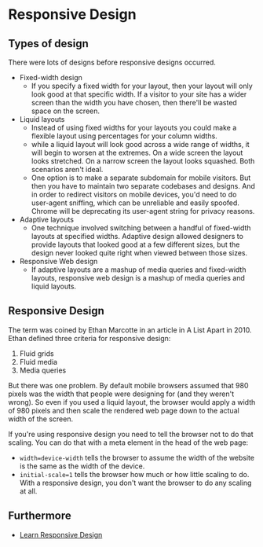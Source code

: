 # Responsive Design

## Types of design

There were lots of designs before responsive designs occurred. 

- Fixed-width design
    - If you specify a fixed width for your layout, then your layout will only look good at that specific width. If a visitor to your site has a wider screen than the width you have chosen, then there'll be wasted space on the screen. 
- Liquid layouts
    - Instead of using fixed widths for your layouts you could make a flexible layout using percentages for your column widths.
    - while a liquid layout will look good across a wide range of widths, it will begin to worsen at the extremes. On a wide screen the layout looks stretched. On a narrow screen the layout looks squashed. Both scenarios aren't ideal.
    - One option is to make a separate subdomain for mobile visitors. But then you have to maintain two separate codebases and designs. And in order to redirect visitors on mobile devices, you'd need to do user-agent sniffing, which can be unreliable and easily spoofed. Chrome will be deprecating its user-agent string for privacy reasons.
- Adaptive layouts
    - One technique involved switching between a handful of fixed-width layouts at specified widths. Adaptive design allowed designers to provide layouts that looked good at a few different sizes, but the design never looked quite right when viewed between those sizes.
- Responsive Web design
    - If adaptive layouts are a mashup of media queries and fixed-width layouts, responsive web design is a mashup of media queries and liquid layouts.


## Responsive Design

The term was coined by Ethan Marcotte in an article in A List Apart in 2010. Ethan defined three criteria for responsive design: 
1. Fluid grids 
2. Fluid media 
3. Media queries

But there was one problem. By default mobile browsers assumed that 980 pixels was the width that people were designing for (and they weren't wrong). So even if you used a liquid layout, the browser would apply a width of 980 pixels and then scale the rendered web page down to the actual width of the screen.

If you're using responsive design you need to tell the browser not to do that scaling. You can do that with a meta element in the head of the web page:

> <meta name="viewport" content="width=device-width, initial-scale=1">

- `width=device-width` tells the browser to assume the width of the website is the same as the width of the device.
- `initial-scale=1` tells the browser how much or how little scaling to do. With a responsive design, you don't want the browser to do any scaling at all.

## Furthermore

- [Learn Responsive Design](https://web.dev/learn/design/)
